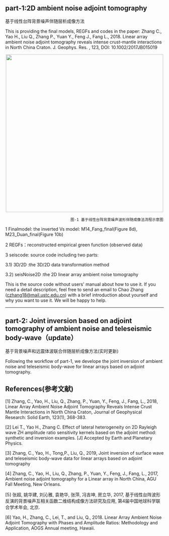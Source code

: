 ## part-1:2D ambient noise adjoint tomography    
基于线性台阵背景噪声伴随层析成像方法

This is providing the final models, REGFs and codes in the paper:
Zhang C., Yao H., Liu Q., Zhang P., Yuan Y., Feng J., Fang L., 2018. Linear array ambient noise adjoint tomography reveals intense crust-mantle interactions in North China Craton.  J. Geophys. Res. , 123, DOI: 10.1002/2017JB015019

<div align=center><img width="500" height="500" src="https://github.com/ustcchaozhang/image_fold/blob/master/ambient_noise.png"/></div>

                                 图-1 基于线性台阵背景噪声波形伴随成像法流程示意图

1 Finalmodel: the inverted Vs model: M14_Fang_final(Figure 8d), M23_Duan_final(Figure 10b)

2 REGFs：reconstructed empirical green function (observed data)

3 seiscode: source code including two parts:

3.1) 3D/2D :the 3D/2D data transformation method

3.2) seisNoise2D :the 2D linear array ambient noise tomography

This is the source code without users' manual about how to use it. If you need a detail description, feel free to send an email to Chao Zhang (czhang18@mail.ustc.edu.cn) with a brief introduction about yourself and why you want to use it. We will be happy to help.

-------------------------------------------------
## part-2: Joint inversion based on adjoint tomography of ambient noise and teleseismic body-wave（update）   
基于背景噪声和远震体波联合伴随层析成像方法(实时更新)  

Following the workflow of part-1, we develope the joint inversion of ambient noise and teleseismic body-wave for linear arrays based on adjoint tomography.

                                                  

## References(参考文献)
[1]	Zhang, C., Yao, H., Liu, Q., Zhang, P., Yuan, Y., Feng, J., Fang, L., 2018, Linear Array Ambient Noise Adjoint Tomography Reveals Intense Crust Mantle Interactions in North China Craton, Journal of Geophysical Research: Solid Earth, 123(1), 368-383.   

[2] Lei T., Yao H., Zhang C. Effect of lateral heterogeneity on 2D Rayleigh wave ZH amplitude ratio sensitivity kernels based on the adjoint method: synthetic and inversion examples. [J] Accepted by Earth and Planetary Physics.

[3]	Zhang, C., Yao, H., Tong,P., Liu, Q., 2019, Joint inversion of surface wave and teleseismic body-wave data for linear arrays based on adjoint tomography  

[4]	Zhang, C., Yao, H., Liu, Q., Zhang, P., Yuan, Y., Feng, J., Fang, L., 2017, Ambient noise adjoint tomography for a Linear array in North China, AGU Fall Meeting, New Orleans.  

[5]	张超, 姚华建, 刘沁雅, 袁艳华, 张萍, 冯吉坤, 房立华, 2017, 基于线性台阵波形反演的背景噪声互相关函数二维结构成像方法研究及应用, 第4届中国地球科学联合学术年会, 北京.   

[6]	Yao, H., Zhang, C., Lei, T., and Liu, Q., 2018. Linear Array Ambient Noise Adjoint Tomography with Phases and Amplitude Ratios: Methodology and Application, AOGS Annual meeting, Hawaii.
